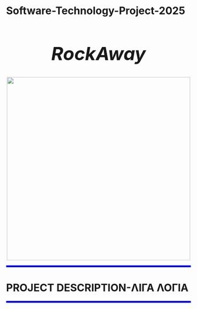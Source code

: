 # Software-Technology-Project-2025

<h1 style="text-align:center; font-size:50px;">
  <b><i> RockAway </i></b> 
</h1>


<div align="center">
<img src="https://github.com/user-attachments/assets/30dc54b7-f7f2-40f4-9699-efb59cf8e5f3" width="500">
</div>
<hr style="border: 2px solid blue;">
<h1><b> PROJECT DESCRIPTION-ΛΙΓΑ ΛΟΓΙΑ </b></h1>
<hr style="border: 2px solid blue;">
